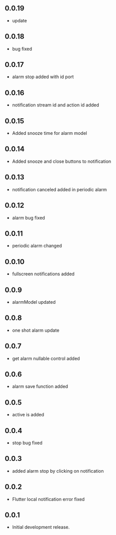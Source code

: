 ## 0.0.19

* update

## 0.0.18

* bug fixed

## 0.0.17

* alarm stop added with id port

## 0.0.16

* notification stream id and action id added

## 0.0.15

* Added snooze time for alarm model

## 0.0.14

* Added snooze and close buttons to notification

## 0.0.13

* notification canceled added in periodic alarm

## 0.0.12

* alarm bug fixed

## 0.0.11

* periodic alarm changed

## 0.0.10

* fullscreen notifications added
## 0.0.9

* alarmModel updated

## 0.0.8

* one shot alarm update

## 0.0.7

* get alarm nullable control added 

## 0.0.6

* alarm save function added

## 0.0.5

* active is added

## 0.0.4

* stop bug fixed

## 0.0.3

* added alarm stop by clicking on notification

## 0.0.2

* Flutter local notification error fixed


## 0.0.1

* Initial development release.
